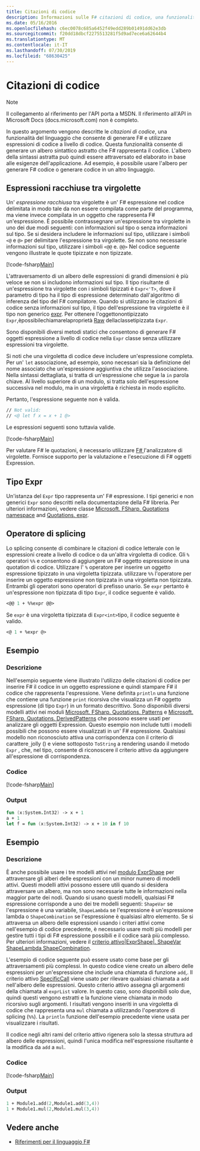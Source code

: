 ```yaml
---
title: Citazioni di codice
description: Informazioni sulle F# citazioni di codice, una funzionalità del linguaggio che consente di generare e utilizzare espressioni F# di codice a livello di codice.
ms.date: 05/16/2016
ms.openlocfilehash: c6ec0078c685a6452f49edd289b01491dd62e3db
ms.sourcegitcommit: f20dd18dbcf2275513281f5d9ad7ece6a62644b4
ms.translationtype: MT
ms.contentlocale: it-IT
ms.lasthandoff: 07/30/2019
ms.locfileid: "68630425"
---
```

# <a name="code-quotations"></a>Citazioni di codice

> [!NOTE]
> Il collegamento al riferimento per l'API porta a MSDN.  Il riferimento all'API in Microsoft Docs (docs.microsoft.com) non è completo.

In questo argomento vengono descritte le *citazioni di codice*, una funzionalità del linguaggio che consente di generare F# e utilizzare espressioni di codice a livello di codice. Questa funzionalità consente di generare un albero sintattico astratto che F# rappresenta il codice. L'albero della sintassi astratta può quindi essere attraversato ed elaborato in base alle esigenze dell'applicazione. Ad esempio, è possibile usare l'albero per generare F# codice o generare codice in un altro linguaggio.

## <a name="quoted-expressions"></a>Espressioni racchiuse tra virgolette

Un' *espressione racchiusa* tra virgolette è un' F# espressione nel codice delimitata in modo tale da non essere compilata come parte del programma, ma viene invece compilata in un oggetto che rappresenta F# un'espressione. È possibile contrassegnare un'espressione tra virgolette in uno dei due modi seguenti: con informazioni sul tipo o senza informazioni sul tipo. Se si desidera includere le informazioni sul tipo, utilizzare i simboli `<@` e `@>` per delimitare l'espressione tra virgolette. Se non sono necessarie informazioni sul tipo, utilizzare i simboli `<@@` e. `@@>` Nel codice seguente vengono illustrate le quote tipizzate e non tipizzate.

[!code-fsharp[Main](~/samples/snippets/fsharp/lang-ref-3/snippet501.fs)]

L'attraversamento di un albero delle espressioni di grandi dimensioni è più veloce se non si includono informazioni sul tipo. Il tipo risultante di un'espressione tra virgolette con i simboli tipizzati è `Expr<'T>`, dove il parametro di tipo ha il tipo di espressione determinato dall'algoritmo di inferenza del tipo del F# compilatore. Quando si utilizzano le citazioni di codice senza informazioni sul tipo, il tipo dell'espressione tra virgolette è il tipo non generico [expr](https://msdn.microsoft.com/library/ed6a2caf-69d4-45c2-ab97-e9b3be9bce65). Per ottenere l'oggettonontipizzato `Expr`,èpossibilechiamarelaproprietà [Raw](https://msdn.microsoft.com/library/47fb94f1-e77f-4c68-aabc-2b0ba40d59c2) dellaclassetipizzata `Expr`.

Sono disponibili diversi metodi statici che consentono di generare F# oggetti espressione a livello di codice nella `Expr` classe senza utilizzare espressioni tra virgolette.

Si noti che una virgoletta di codice deve includere un'espressione completa. Per un' `let` associazione, ad esempio, sono necessari sia la definizione del nome associato che un'espressione aggiuntiva che utilizza l'associazione. Nella sintassi dettagliata, si tratta di un'espressione che segue la `in` parola chiave. Al livello superiore di un modulo, si tratta solo dell'espressione successiva nel modulo, ma in una virgoletta è richiesta in modo esplicito.

Pertanto, l'espressione seguente non è valida.

```fsharp
// Not valid:
// <@ let f x = x + 1 @>
```

Le espressioni seguenti sono tuttavia valide.

[!code-fsharp[Main](~/samples/snippets/fsharp/lang-ref-3/snippet502.fs)]

Per valutare F# le quotazioni, è necessario utilizzare [ F# ](https://github.com/fsprojects/FSharp.Quotations.Evaluator)l'analizzatore di virgolette. Fornisce supporto per la valutazione e l'esecuzione di F# oggetti Expression.

## <a name="expr-type"></a>Tipo Expr

Un'istanza del `Expr` tipo rappresenta un' F# espressione. I tipi generici e non generici `Expr` sono descritti nella documentazione della F# libreria. Per ulteriori informazioni, vedere classe [Microsoft. FSharp. Quotations namespace](https://msdn.microsoft.com/visualfsharpdocs/conceptual/microsoft.fsharp.quotations-namespace-%5bfsharp%5d) and [Quotations. expr](https://msdn.microsoft.com/visualfsharpdocs/conceptual/quotations.expr-class-%5bfsharp%5d).

## <a name="splicing-operators"></a>Operatore di splicing

Lo splicing consente di combinare le citazioni di codice letterale con le espressioni create a livello di codice o da un'altra virgoletta di codice. Gli `%` operatori `%%` e consentono di aggiungere un F# oggetto espressione in una quotation di codice. Utilizzare l' `%` operatore per inserire un oggetto espressione tipizzato in una virgoletta tipizzata. utilizzare `%%` l'operatore per inserire un oggetto espressione non tipizzata in una virgoletta non tipizzata. Entrambi gli operatori sono operatori di prefisso unario. Se `expr` pertanto è un'espressione non tipizzata di tipo `Expr`, il codice seguente è valido.

```fsharp
<@@ 1 + %%expr @@>
```

Se `expr` è una virgoletta tipizzata di `Expr<int>`tipo, il codice seguente è valido.

```fsharp
<@ 1 + %expr @>
```

## <a name="example"></a>Esempio

### <a name="description"></a>Descrizione

Nell'esempio seguente viene illustrato l'utilizzo delle citazioni di codice per inserire F# il codice in un oggetto espressione e quindi stampare F# il codice che rappresenta l'espressione. Viene definita `println` una funzione che contiene una funzione `print` ricorsiva che visualizza un F# oggetto espressione (di tipo `Expr`) in un formato descrittivo. Sono disponibili diversi modelli attivi nei moduli [Microsoft. FSharp. Quotations. Patterns](https://msdn.microsoft.com/library/093944a9-c752-403a-8983-5fcd5dbf92a4) e [Microsoft. FSharp. Quotations. DerivedPatterns](https://msdn.microsoft.com/library/d2434a6e-ae7b-4f3d-b567-c162938bc9cd) che possono essere usati per analizzare gli oggetti Expression. Questo esempio non include tutti i modelli possibili che possono essere visualizzati in un' F# espressione. Qualsiasi modello non riconosciuto attiva una corrispondenza con il criterio di carattere`_`jolly () e viene sottoposto `ToString` a rendering usando il metodo `Expr` , che, nel tipo, consente di riconoscere il criterio attivo da aggiungere all'espressione di corrispondenza.

### <a name="code"></a>Codice

[!code-fsharp[Main](~/samples/snippets/fsharp/lang-ref-3/snippet601.fs)]

### <a name="output"></a>Output

```fsharp
fun (x:System.Int32) -> x + 1
a + 1
let f = fun (x:System.Int32) -> x + 10 in f 10
```

## <a name="example"></a>Esempio

### <a name="description"></a>Descrizione

È anche possibile usare i tre modelli attivi nel [modulo ExprShape](https://msdn.microsoft.com/library/7685150e-2432-4d39-9338-57292eff18de) per attraversare gli alberi delle espressioni con un minor numero di modelli attivi. Questi modelli attivi possono essere utili quando si desidera attraversare un albero, ma non sono necessarie tutte le informazioni nella maggior parte dei nodi. Quando si usano questi modelli, qualsiasi F# espressione corrisponde a uno dei tre modelli seguenti: `ShapeVar` se l'espressione è una variabile, `ShapeLambda` se l'espressione è un'espressione lambda o `ShapeCombination` se l'espressione è qualsiasi altro elemento. Se si attraversa un albero delle espressioni usando i criteri attivi come nell'esempio di codice precedente, è necessario usare molti più modelli per gestire tutti i tipi di F# espressione possibili e il codice sarà più complesso. Per ulteriori informazioni, vedere il [criterio attivo&#124;ExprShape&#124;. ShapeVar ShapeLambda ShapeCombination](https://msdn.microsoft.com/visualfsharpdocs/conceptual/exprshape.shapevarhshapelambdahshapecombination-active-pattern-%5bfsharp%5d).

L'esempio di codice seguente può essere usato come base per gli attraversamenti più complessi. In questo codice viene creato un albero delle espressioni per un'espressione che include una chiamata di funzione `add`,. Il criterio attivo [SpecificCall](https://msdn.microsoft.com/library/05a77b21-20fe-4b9a-8e07-aa999538198d) viene usato per rilevare qualsiasi chiamata a `add` nell'albero delle espressioni. Questo criterio attivo assegna gli argomenti della chiamata al `exprList` valore. In questo caso, sono disponibili solo due, quindi questi vengono estratti e la funzione viene chiamata in modo ricorsivo sugli argomenti. I risultati vengono inseriti in una virgoletta di codice che rappresenta una `mul` chiamata a utilizzando l'operatore di splicing (`%%`). La `println` funzione dell'esempio precedente viene usata per visualizzare i risultati.

Il codice negli altri rami del criterio attivo rigenera solo la stessa struttura ad albero delle espressioni, quindi l'unica modifica nell'espressione risultante è la modifica da `add` a `mul`.

### <a name="code"></a>Codice

[!code-fsharp[Main](~/samples/snippets/fsharp/lang-ref-3/snippet701.fs)]

### <a name="output"></a>Output

```fsharp
1 + Module1.add(2,Module1.add(3,4))
1 + Module1.mul(2,Module1.mul(3,4))
```

## <a name="see-also"></a>Vedere anche

- [Riferimenti per il linguaggio F#](index.md)
